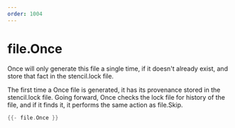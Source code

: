 ```yaml
---
order: 1004
---
```


<!-- Generated by tools/docgen. DO NOT EDIT. -->

# file.Once

Once will only generate this file a single time, if it doesn't already
exist, and store that fact in the stencil.lock file.

The first time a Once file is generated, it has its provenance stored in
the stencil.lock file. Going forward, Once checks the lock file for
history of the file, and if it finds it, it performs the same action as
file.Skip.

```go
{{- file.Once }}
```
